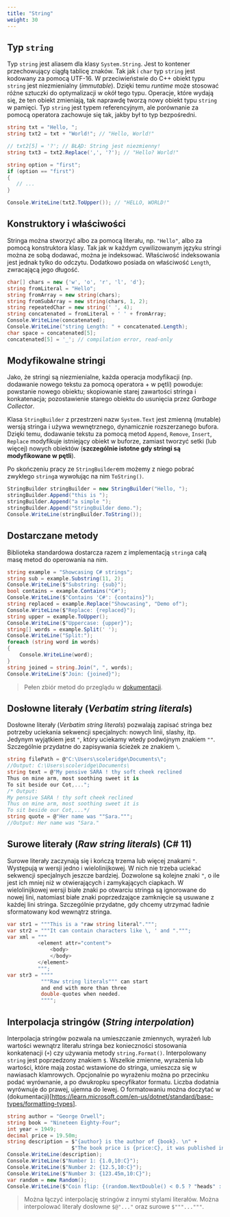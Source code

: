```yaml
---
title: "String"
weight: 30
---
```


## Typ `string`

Typ `string` jest aliasem dla klasy `System.String`. Jest to kontener przechowujący ciągłą tablicę znaków. Tak jak i `char` typ `string` jest kodowany za pomocą UTF-16. W przeciwieństwie do C++ obiekt typu `string` jest niezmienialny (*immutable*). Dzięki temu *runtime* może stosować różne sztuczki do optymalizacji w okół tego typu. Operacje, które wydają się, że ten obiekt zmieniają, tak naprawdę tworzą nowy obiekt typu `string` w pamięci. Typ `string` jest typem referencyjnym, ale porównanie za pomocą operatora zachowuje się tak, jakby był to typ bezpośredni.

```csharp
string txt = "Hello, ";
string txt2 = txt + "World!"; // "Hello, World!"

// txt2[5] = '?'; // BŁĄD: String jest niezmienny!
string txt3 = txt2.Replace(',', '?'); // "Hello? World!"

string option = "first";
if (option == "first")
{
   // ...
}

Console.WriteLine(txt2.ToUpper()); // "HELLO, WORLD!"
```

## Konstruktory i właściwości

Stringa można stworzyć albo za pomocą literału, np. `"Hello"`, albo za pomocą konstruktora klasy. Tak jak w każdym cywilizowanym języku stringi można ze sobą dodawać, można je indeksować. Właściwość indeksowania jest jednak tylko do odczytu. Dodatkowo posiada on właściwość `Length`, zwracającą jego długość.

```csharp
char[] chars = new {'w', 'o', 'r', 'l', 'd'};
string fromLiteral = "Hello";
string fromArray = new string(chars);
string fromSubArray = new string(chars, 1, 2);
string repeatedChar = new string(' ', 4);
string concatenated = fromLiteral + ' ' + fromArray;
Console.WriteLine(concatenated);
Console.WriteLine("string Length: " + concatenated.Length);
char space = concatenated[5];
concatenated[5] = '_'; // compilation error, read-only
```

## Modyfikowalne stringi

Jako, że stringi są niezmienialne, każda operacja modyfikacji (np. dodawanie nowego tekstu za pomocą operatora + w pętli) powoduje: powstanie nowego obiektu; skopiowanie starej zawartości stringa i konkatenacja; pozostawienie starego obiektu do usunięcia przez *Garbage Collector*.

Klasa `StringBuilder` z przestrzeni nazw `System.Text` jest zmienną (mutable) wersją stringa i używa wewnętrznego, dynamicznie rozszerzanego bufora. Dzięki temu, dodawanie tekstu za pomocą metod `Append`, `Remove`, `Insert`, `Replace` modyfikuje istniejący obiekt w buforze, zamiast tworzyć setki (lub więcej) nowych obiektów (**szczególnie istotne gdy stringi są modyfikowane w pętli**).

Po skończeniu pracy ze `StringBuilder`em możemy z niego pobrać zwykłego `string`a wywołując na nim `ToString()`.

```csharp
StringBuilder stringBuilder = new StringBuilder("Hello, ");
stringBuilder.Append("this is ");
stringBuilder.Append("a simple ");
stringBuilder.Append("StringBuilder demo.");
Console.WriteLine(stringBuilder.ToString());
```

## Dostarczane metody

Biblioteka standardowa dostarcza razem z implementacją `string`a całą masę metod do operowania na nim.

```csharp
string example = "Showcasing C# strings";
string sub = example.Substring(11, 2);
Console.WriteLine($"Substring: {sub}");
bool contains = example.Contains("C#");
Console.WriteLine($"Contains 'C#': {contains}");
string replaced = example.Replace("Showcasing", "Demo of");
Console.WriteLine($"Replace: {replaced}");
string upper = example.ToUpper();
Console.WriteLine($"Uppercase: {upper}");
string[] words = example.Split(' ');
Console.WriteLine("Split:");
foreach (string word in words)
{
    Console.WriteLine(word);
}
string joined = string.Join(", ", words);
Console.WriteLine($"Join: {joined}");
```

> Pełen zbiór metod do przeglądu w [dokumentacji](https://learn.microsoft.com/en-us/dotnet/api/system.string).

## Dosłowne literały (*Verbatim string literals*)

Dosłowne literały (*Verbatim string literals*) pozwalają zapisać stringa bez potrzeby uciekania sekwencji specjalnych: nowych linii, slashy, itp. Jedynym wyjątkiem jest `"`, który uciekamy wtedy podwójnym znakiem `""`. Szczególnie przydatne do zapisywania ścieżek ze znakiem `\`.

```csharp
string filePath = @"C:\Users\scoleridge\Documents\";
//Output: C:\Users\scoleridge\Documents\
string text = @"My pensive SARA ! thy soft cheek reclined
Thus on mine arm, most soothing sweet it is
To sit beside our Cot,...";
/* Output:
My pensive SARA ! thy soft cheek reclined
Thus on mine arm, most soothing sweet it is
To sit beside our Cot,...*/
string quote = @"Her name was ""Sara.""";
//Output: Her name was "Sara."
```

## Surowe literały (*Raw string literals*) (C# 11)

Surowe literały zaczynają się i kończą trzema lub więcej znakami `"`. Występują w wersji jedno i wielolinijkowej. W nich nie trzeba uciekać sekwencji specjalnych jeszcze bardziej. Dozwolone są kolejne znaki `"`, o ile jest ich mniej niż w otwierających i zamykających ciapkach. W wielolinijkowej wersji białe znaki po otwarciu stringa są ignorowane do nowej lini, natomiast białe znaki poprzedzające zamknięcie są usuwane z każdej lini stringa. Szczególnie przydatne, gdy chcemy utrzymać ładnie sformatowany kod wewnątrz stringa.

```csharp
var str1 = """This is a "raw string literal".""";
var str2 = """It can contain characters like \, ' and ".""";
var xml = """
          <element attr="content">
              <body>
              </body>
          </element>
          """;
var str3 = """"
           """Raw string literals""" can start
           and end with more than three
           double-quotes when needed.
           """";
```

## Interpolacja stringów (*String interpolation*)

Interpolacja stringów pozwala na umieszczanie zmiennych, wyrażeń lub wartości wewnątrz literału stringa bez konieczności stosowania konkatenacji (`+`) czy używania metody `string.Format()`. Interpolowany `string` jest poprzedzony znakiem `$`. Wszelkie zmienne, wyrażenia lub wartości, które mają zostać wstawione do stringa, umieszcza się w nawiasach klamrowych. Opcjonalnie po wyrażeniu można po przecinku podać wyrównanie, a po dwukropku specyfikator formatu. Liczba dodatnia wyrównuje do prawej, ujemna do lewej. O formatowaniu można doczytać w (dokumentacji)[https://learn.microsoft.com/en-us/dotnet/standard/base-types/formatting-types].

```csharp
string author = "George Orwell";
string book = "Nineteen Eighty-Four";
int year = 1949;
decimal price = 19.50m;
string description = $"{author} is the author of {book}. \n" +
                     $"The book price is {price:C}, it was published in {year}.";
Console.WriteLine(description);
Console.WriteLine($"Number 1: {1.0,10:C}");
Console.WriteLine($"Number 2: {12.5,10:C}");
Console.WriteLine($"Number 3: {123.45m,10:C}");
var random = new Random();
Console.WriteLine($"Coin flip: {(random.NextDouble() < 0.5 ? "heads" : "tails")}");
```

> Można łączyć interpolację stringów z innymi stylami literałów. Można interpolować literały dosłowne `$@"..."` oraz surowe `$"""..."""`.

